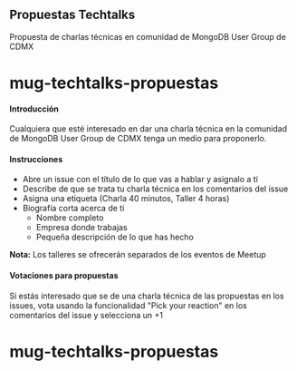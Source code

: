 Propuestas Techtalks
-----------------------------------

Propuesta de charlas técnicas en comunidad de MongoDB User Group de CDMX

# mug-techtalks-propuestas


#### Introducción

Cualquiera que esté interesado en dar una charla técnica en la comunidad de MongoDB User Group de CDMX tenga un medio para proponerlo.

#### Instrucciones

* Abre un issue con el título de lo que vas a hablar y asignalo a tí
* Describe de que se trata tu charla técnica en los comentarios del issue
* Asigna una etiqueta (Charla 40 minutos, Taller 4 horas)
* Biografía corta acerca de ti
	* Nombre completo
	* Empresa donde trabajas
	* Pequeña descripción de lo que has hecho

**Nota:** Los talleres se ofrecerán separados de los eventos de Meetup


#### Votaciones para propuestas

Si estás interesado que se de una charla técnica de las propuestas en los issues, vota usando la funcionalidad "Pick your reaction" en los comentarios del issue y selecciona un +1

# mug-techtalks-propuestas



